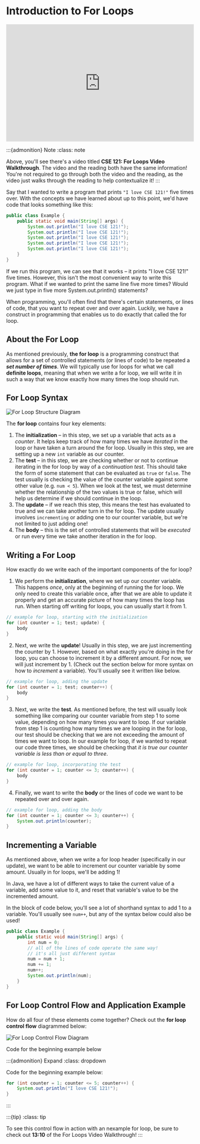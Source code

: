 # Introduction to For Loops

<div style="position: relative; padding-bottom: 62.5%; height: 0;">
    <iframe src="https://www.youtube.com/embed/9Oogvp74wao" frameborder="0" webkitallowfullscreen mozallowfullscreen allowfullscreen style="position: absolute; top: 0; left: 0; width: 100%; height: 100%;"></iframe>
</div>

:::{admonition} Note
:class: note

Above, you'll see there's a video titled **CSE 121: For Loops Video Walkthrough**. The video and the reading both have the same information! You're not required to go through both the video and the reading, as the video just walks through the reading to help contextualize it!
:::


Say that I wanted to write a program that prints `"I love CSE 121!"` five times over. With the concepts we have learned about up to this point, we'd have code that looks something like this:


``` java
public class Example {
    public static void main(String[] args) {
        System.out.println("I love CSE 121!");
        System.out.println("I love CSE 121!");
        System.out.println("I love CSE 121!");
        System.out.println("I love CSE 121!");
        System.out.println("I love CSE 121!");
    }
}
```



If we run this program, we can see that it works – it prints "I love CSE 121!" five times. However, this isn't the most convenient way to write this program. What if we wanted to print the same line five more times? Would we just type in five more System.out.println() statements?


When programming, you'll often find that there's certain statements, or lines of code, that you want to repeat over and over again. Luckily, we have a construct in programming that enables us to do exactly that called the for loop.


## About the For Loop

As mentioned previously, **the for loop** is a programming construct that allows for a set of controlled statements (or lines of code) to be repeated a ***set number of times***. We will typically use for loops for what we call **definite loops**, meaning that when we write a for loop, we will write it in such a way that we know exactly how many times the loop should run.

## For Loop Syntax

![For Loop Structure Diagram](images/for-loop-structure-diagram.png)

The **for loop** contains four key elements: 

1. The **initialization** – in this step, we set up a variable that acts as a *counter*. It helps keep track of how many times we have *iterated* in the loop or have taken a turn around the for loop. Usually in this step, we are setting up a new `int` variable as our counter.
2. The **test** – in this step, we are checking whether or not to continue iterating in the for loop by way of a *continuation test*. This should take the form of some statement that can be evaluated as `true` or `false`. The test usually is checking the value of the counter variable against some other value (e.g. `num < 5`). When we look at the test, we must determine whether the relationship of the two values is true or false, which will help us determine if we should continue in the loop.
3. The **update** – if we reach this step, this means the test has evaluated to true and we can take another turn in the for loop. The update usually involves `incrementing` or adding one to our counter variable, but we're not limited to just adding one!
4. The **body** – this is the set of controlled statements that will be *executed* or run every time we take another iteration in the for loop.


## Writing a For Loop

How exactly do we write each of the important components of the for loop?

1. We perform the **initialization**, where we set up our counter variable. This happens *once*, only at the beginning of running the for loop. We only need to create this variable once, after that we are able to update it properly and get an accurate picture of how many times the loop has run. When starting off writing for loops, you can usually start it from 1. 

``` Java
// example for loop, starting with the initialization
for (int counter = 1; test; update) {
    body
}
```

2. Next, we write the **update**! Usually in this step, we are just incrementing the counter by 1. However, based on what exactly you're doing in the for loop, you can choose to increment it by a different amount. For now, we will just increment by 1. (Check out the section below for more syntax on how to *increment* a variable). You'll usually see it written like below.

``` Java
// example for loop, adding the update
for (int counter = 1; test; counter++) {
    body
}
```

3. Next, we write the **test**. As mentioned before, the test will usually look something like comparing our counter variable from step 1 to some value, depending on how many times you want to loop. If our variable from step 1 is counting how many times we are looping in the for loop, our test should be checking that we are not exceeding the amount of times we want to loop. In our example for loop, if we wanted to repeat our code three times, we should be checking that *it is true our counter variable is less than or equal to three*. 

``` Java
// example for loop, incorporating the test
for (int counter = 1; counter <= 3; counter++) {
    body
}
```

4. Finally, we want to write the **body** or the lines of code we want to be repeated over and over again.

``` Java
// example for loop, adding the body
for (int counter = 1; counter <= 3; counter++) {
    System.out.println(counter);
}
```

## Incrementing a Variable

As mentioned above, when we write a for loop header (specifically in our update), we want to be able to increment our counter variable by some amount. Usually in for loops, we'll be adding 1!

In Java, we have a lot of different ways to take the current value of a variable, add some value to it, and reset that variable's value to be the incremented amount.

In the block of code below, you'll see a lot of shorthand syntax to add 1 to a variable. You'll usually see `num++`, but any of the syntax below could also be used!

``` Java
public class Example {
    public static void main(String[] args) {
        int num = 0;
        // all of the lines of code operate the same way!
        // it's all just different syntax
        num = num + 1; 
        num += 1;
        num++;
        System.out.println(num);
    }
}
```

## For Loop Control Flow and Application Example

How do all four of these elements come together? Check out the **for loop control flow** diagrammed below:

![For Loop Control Flow Diagram](images/for-loop-control-flow-diagram.png)

Code for the beginning example below

:::{admonition} Expand
:class: dropdown

Code for the beginning example below:

``` Java
for (int counter = 1; counter <= 5; counter++) {
    System.out.println("I love CSE 121!");
}
```
:::

:::{tip}
:class: tip

To see this control flow in action with an nexample for loop, be sure to check out **13:10** of the For Loops Video Walkthrough!
:::